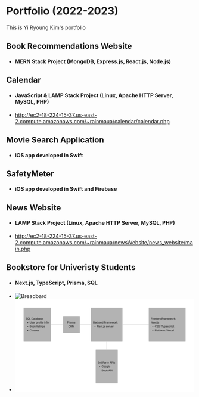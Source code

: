 # Portfolio (2022-2023)
This is Yi Ryoung Kim's portfolio

## Book Recommendations Website 
- #### MERN Stack Project (MongoDB, Express.js, React.js, Node.js)

## Calendar 
- #### JavaScript & LAMP Stack Project (Linux, Apache HTTP Server, MySQL, PHP)
- http://ec2-18-224-15-37.us-east-2.compute.amazonaws.com/~rainmaua/calendar/calendar.php

## Movie Search Application
- #### iOS app developed in Swift

## SafetyMeter 
- #### iOS app developed in Swift and Firebase 

## News Website 
- #### LAMP Stack Project (Linux, Apache HTTP Server, MySQL, PHP)
- http://ec2-18-224-15-37.us-east-2.compute.amazonaws.com/~rainmaua/newsWebsite/news_website/main.php

## Bookstore for Univeristy Students 
- #### Next.js, TypeScript, Prisma, SQL
- ![Breadbard](Bookstore/planning/Breadboard.png)
- ![Architectural Diagram](Bookstore/planning/ArchitecturalDiagram.png)

